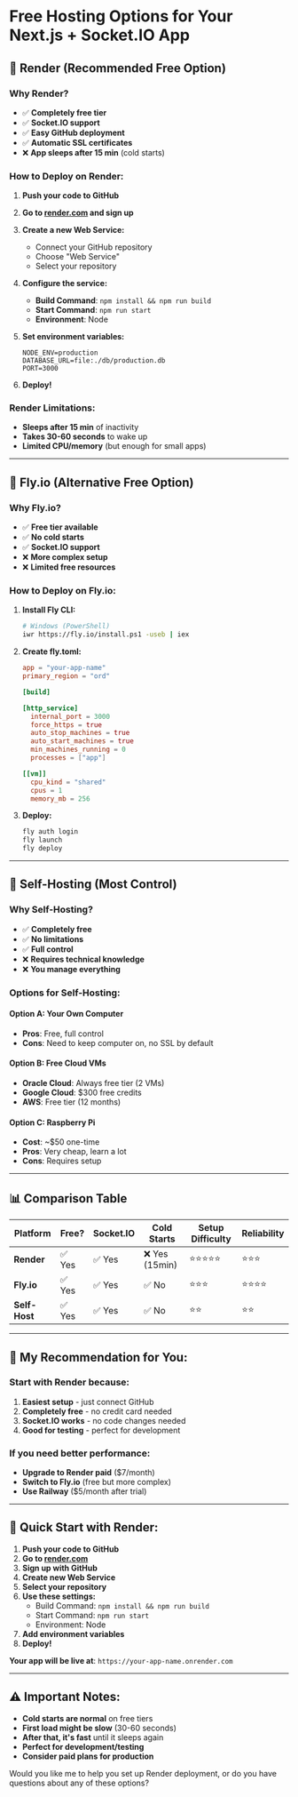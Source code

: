 # Free Hosting Options for Your Next.js + Socket.IO App

## 🥇 **Render (Recommended Free Option)**

### Why Render?
- ✅ **Completely free tier**
- ✅ **Socket.IO support**
- ✅ **Easy GitHub deployment**
- ✅ **Automatic SSL certificates**
- ❌ **App sleeps after 15 min** (cold starts)

### How to Deploy on Render:

1. **Push your code to GitHub**

2. **Go to [render.com](https://render.com) and sign up**

3. **Create a new Web Service:**
   - Connect your GitHub repository
   - Choose "Web Service"
   - Select your repository

4. **Configure the service:**
   - **Build Command**: `npm install && npm run build`
   - **Start Command**: `npm run start`
   - **Environment**: Node

5. **Set environment variables:**
   ```
   NODE_ENV=production
   DATABASE_URL=file:./db/production.db
   PORT=3000
   ```

6. **Deploy!**

### Render Limitations:
- **Sleeps after 15 min** of inactivity
- **Takes 30-60 seconds** to wake up
- **Limited CPU/memory** (but enough for small apps)

---

## 🥈 **Fly.io (Alternative Free Option)**

### Why Fly.io?
- ✅ **Free tier available**
- ✅ **No cold starts**
- ✅ **Socket.IO support**
- ❌ **More complex setup**
- ❌ **Limited free resources**

### How to Deploy on Fly.io:

1. **Install Fly CLI:**
   ```bash
   # Windows (PowerShell)
   iwr https://fly.io/install.ps1 -useb | iex
   ```

2. **Create fly.toml:**
   ```toml
   app = "your-app-name"
   primary_region = "ord"

   [build]

   [http_service]
     internal_port = 3000
     force_https = true
     auto_stop_machines = true
     auto_start_machines = true
     min_machines_running = 0
     processes = ["app"]

   [[vm]]
     cpu_kind = "shared"
     cpus = 1
     memory_mb = 256
   ```

3. **Deploy:**
   ```bash
   fly auth login
   fly launch
   fly deploy
   ```

---

## 🥉 **Self-Hosting (Most Control)**

### Why Self-Hosting?
- ✅ **Completely free**
- ✅ **No limitations**
- ✅ **Full control**
- ❌ **Requires technical knowledge**
- ❌ **You manage everything**

### Options for Self-Hosting:

#### Option A: Your Own Computer
- **Pros**: Free, full control
- **Cons**: Need to keep computer on, no SSL by default

#### Option B: Free Cloud VMs
- **Oracle Cloud**: Always free tier (2 VMs)
- **Google Cloud**: $300 free credits
- **AWS**: Free tier (12 months)

#### Option C: Raspberry Pi
- **Cost**: ~$50 one-time
- **Pros**: Very cheap, learn a lot
- **Cons**: Requires setup

---

## 📊 **Comparison Table**

| Platform | Free? | Socket.IO | Cold Starts | Setup Difficulty | Reliability |
|----------|-------|-----------|-------------|------------------|-------------|
| **Render** | ✅ Yes | ✅ Yes | ❌ Yes (15min) | ⭐⭐⭐⭐⭐ | ⭐⭐⭐ |
| **Fly.io** | ✅ Yes | ✅ Yes | ✅ No | ⭐⭐⭐ | ⭐⭐⭐⭐ |
| **Self-Host** | ✅ Yes | ✅ Yes | ✅ No | ⭐⭐ | ⭐⭐ |

---

## 🎯 **My Recommendation for You:**

### **Start with Render** because:
1. **Easiest setup** - just connect GitHub
2. **Completely free** - no credit card needed
3. **Socket.IO works** - no code changes needed
4. **Good for testing** - perfect for development

### **If you need better performance:**
- **Upgrade to Render paid** ($7/month)
- **Switch to Fly.io** (free but more complex)
- **Use Railway** ($5/month after trial)

---

## 🚀 **Quick Start with Render:**

1. **Push your code to GitHub**
2. **Go to [render.com](https://render.com)**
3. **Sign up with GitHub**
4. **Create new Web Service**
5. **Select your repository**
6. **Use these settings:**
   - Build Command: `npm install && npm run build`
   - Start Command: `npm run start`
   - Environment: Node
7. **Add environment variables**
8. **Deploy!**

**Your app will be live at**: `https://your-app-name.onrender.com`

---

## ⚠️ **Important Notes:**

- **Cold starts are normal** on free tiers
- **First load might be slow** (30-60 seconds)
- **After that, it's fast** until it sleeps again
- **Perfect for development/testing**
- **Consider paid plans for production**

Would you like me to help you set up Render deployment, or do you have questions about any of these options?

